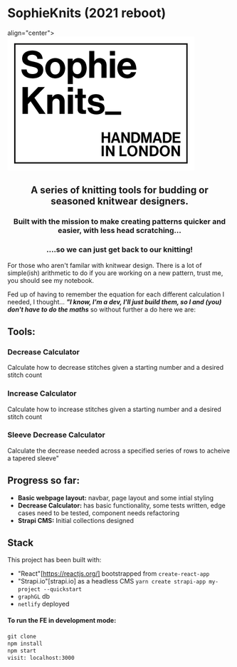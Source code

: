 # SophieKnits (2021 reboot)

<p> align="center"> <img src="https://github.com/sophiewo/sophieknits/blob/main/src/sophieknits-hm.png" /> </p>

<h2 align="center"> A series of knitting tools for budding or seasoned knitwear designers. </h2>

<h3 align="center"> Built with the mission to make creating patterns quicker and easier, with less head scratching... </h3>
  <h3 align="center"> ....so we can just get back to our knitting! </h3>

For those who aren't familar with knitwear design. There is a lot of simple(ish) arithmetic to do if you are working on a new pattern, trust me, you should see my notebook. 

Fed up of having to remember the equation for each different calculation I needed, I thought... ***"I know, I'm a dev, I'll just build them, so I and (you) don't have to do the maths*** so without further a do here we are:

## Tools: 

### Decrease Calculator

Calculate how to decrease stitches given a starting number and a desired stitch count

### Increase Calculator

Calculate how to increase stitches given a starting number and a desired stitch count

### Sleeve Decrease Calculator

Calculate the decrease needed across a specified series of rows to acheive a tapered sleeve"

## Progress so far:

- **Basic webpage layout:** navbar, page layout and some intial styling
- **Decrease Calculator:** has basic functionality, some tests written, edge cases need to be tested, component needs refactoring
- **Strapi CMS:** Initial collections designed

## Stack

This project has been built with:
- "React"[https://reactjs.org/] bootstrapped from `create-react-app` 
- "Strapi.io"[strapi.io] as a headless CMS `yarn create strapi-app my-project --quickstart`
- `graphGL` db
- `netlify` deployed

#### To run the FE in development mode: 
```
git clone
npm install
npm start 
visit: localhost:3000
```
